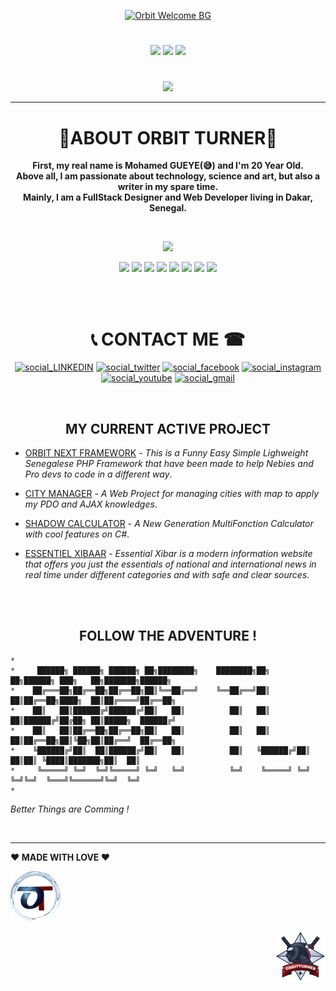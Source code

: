 <p align="center">
  <a href="http://orbitturner.yj.fr/"><img src="https://github.com/orbitturner/orbitturner/blob/master/OrbitGalaxyGithub.png?raw=true" width="auto" alt="Orbit Welcome BG"/></a>
</p>
 

#
 
<p align="center">
<a href="https://github.com/orbitturner/orbitnextframework/archive/ONF_V1.0.1.zip"><img src="https://img.shields.io/badge/PROUDLY-FROM%20THE%20GREAT-green?style=for-the-badge&logo=love&logoColor=GREEN"></a>
<a href="https://github.com/orbitturner/orbitnextframework/issues/new/choose"><img src="https://img.shields.io/badge/COUNTRY%20OF%20-SENEGAL-ffc300?style=for-the-badge"></a>
<a href="https://github.com/orbitturner/orbitnextframework/issues/new/choose"><img src="https://img.shields.io/badge/IN%20SWEET-CONTINENT%20OF%20AFRICA-crimson?style=for-the-badge"></a>
</p>


#
 
<p align="center"><img src="https://cdn.rawgit.com/sindresorhus/awesome/d7305f38d29fed78fa85652e3a63e154dd8e8829/media/badge.svg"/></p>

________
<h1 align="center">🤩ABOUT ORBIT TURNER🤔</h1>
<p  align="center">
<strong>First, my real name is Mohamed GUEYE(😅) and I'm 20 Year Old.<br>
Above all, I am passionate about technology, science and art, but also a writer in my spare time.
<br>Mainly, I am a FullStack Designer and Web Developer living in Dakar, Senegal.</strong>
</p>


<br/>

<!--| <img src="https://img.shields.io/badge/PHP%20IS%20BAE-grey?style=for-the-badge&logo=php&logoWidth=25"/> 	|    <img src="https://img.shields.io/badge/HTML_CSS-grey?style=for-the-badge&logo=html5&logoWidth=25"/>   	| <img src="https://img.shields.io/badge/JS-grey?style=for-the-badge&logo=javascript&logoWidth=25"/> 	| <img src="https://img.shields.io/badge/PYTHON-grey?style=for-the-badge&logo=PYTHON&logoWidth=25"/> 	|
|:-------------------------------------------------------------------------------------------------------:	|:--------------------------------------------------------------------------------------------------------:	|:--------------------------------------------------------------------------------------------------:	|:--------------------------------------------------------------------------------------------------:	|
|   <img src="https://img.shields.io/badge/C%20LANGUAGE-grey?style=for-the-badge&logo=C&logoWidth=25"/>   	| <img src="https://img.shields.io/badge/C%20SHARP-grey?style=for-the-badge&logo=C%20sharp&logoWidth=25"/> 	|   <img src="https://img.shields.io/badge/JAVA-grey?style=for-the-badge&logo=JAVA&logoWidth=25"/>   	|   <img src="https://img.shields.io/badge/SQL-grey?style=for-the-badge&logo=mysql&logoWidth=25"/>   	|-->
<p align="center"><img src="https://img.shields.io/badge/MOST%20USED-PRORAMMING%20LANGUAGES-21618C?style=for-the-badge"/></p>	

<p align="center">
<img src="https://img.shields.io/badge/PHP%20IS%20BAE-grey?style=for-the-badge&logo=php&logoWidth=25"/>
<img src="https://img.shields.io/badge/HTML_CSS-grey?style=for-the-badge&logo=html5&logoWidth=25"/>
<img src="https://img.shields.io/badge/JS-grey?style=for-the-badge&logo=javascript&logoWidth=25"/>
<img src="https://img.shields.io/badge/PYTHON-grey?style=for-the-badge&logo=PYTHON&logoWidth=25"/>
<img src="https://img.shields.io/badge/C%20LANGUAGE-grey?style=for-the-badge&logo=C&logoWidth=25"/>
<img src="https://img.shields.io/badge/C%20SHARP-grey?style=for-the-badge&logo=C%20sharp&logoWidth=25"/>
<img src="https://img.shields.io/badge/JAVA-grey?style=for-the-badge&logo=JAVA&logoWidth=25"/>
<img src="https://img.shields.io/badge/SQL-grey?style=for-the-badge&logo=mysql&logoWidth=25"/>
</p>  
<br>
<br>

<h1 align="center">📞 CONTACT ME ☎</h1>
<p align="center">
<a href="https://www.linkedin.com/in/orbitturner/"><img src="https://img.shields.io/badge/LINKEDIN-@orbitturner-0e76a8?style=for-the-badge&logo=linkedin&logoColor=0e76a8&logoWidth=25" alt="social_LINKEDIN"/></a>
<a href="https://twitter.com/orbitturner"><img src="https://img.shields.io/badge/TWITTER-@orbitturner-1DA1F2?style=for-the-badge&logo=twitter&logoColor=1DA1F2&logoWidth=25" alt="social_twitter"></a>
<a href="https://facebook.com/orbitturner"><img src="https://img.shields.io/badge/FACEBOOK-@orbitturner-4267B2?style=for-the-badge&logo=facebook&logoColor=4267B2&logoWidth=25" alt="social_facebook"></a>
<a href="https://instagram.com/orbitturner"><img src="https://img.shields.io/badge/INSTAGRAM-@orbitturner-C13584?style=for-the-badge&logo=instagram&logoColor=C13584&logoWidth=25" alt="social_instagram"></a>
<a href="https://youtube.com/orbitturner"><img src="https://img.shields.io/badge/YOUTUBE-@orbitturner-FF0000?style=for-the-badge&logo=youtube&logoColor=FF0000&logoWidth=25" alt="social_youtube"></a>
<a href="mailto:orbitturner@gmail.com"><img src="https://img.shields.io/badge/GMAIL-@orbitturner-B23121?style=for-the-badge&logo=gmail&logoColor=B23121&logoWidth=25" alt="social_gmail"></a></p>


<br>
<h2 align="center">MY CURRENT ACTIVE PROJECT</h2>

- [ORBIT NEXT FRAMEWORK](https://github.com/orbitturner/orbitnextframework) - *This is a Funny Easy Simple Lighweight Senegalese PHP Framework that have been made to help Nebies and Pro devs to code in a different way*.

- [CITY MANAGER](https://github.com/orbitturner/gestionVillepdo) - *A Web Project for managing cities with map to apply my PDO and AJAX knowledges*.

- [SHADOW CALCULATOR](https://github.com/orbitturner/ShadowCalculator) - *A New Generation MultiFonction Calculator with cool features on C#*.

- [ESSENTIEL XIBAAR](https://github.com/orbitturner/essentielxibaar) - *Essential Xibar is a modern information website that offers you just the essentials of national and international news in real time under different categories and with safe and clear sources*.

<br/>
<br/>
<h2 align="center">FOLLOW THE ADVENTURE !</h2>

```
*
*     ██████╗ ██████╗ ██████╗ ██╗████████╗    ████████╗██╗   ██╗██████╗ ███╗   ██╗███████╗██████╗ 
*    ██╔═══██╗██╔══██╗██╔══██╗██║╚══██╔══╝    ╚══██╔══╝██║   ██║██╔══██╗████╗  ██║██╔════╝██╔══██╗
*    ██║   ██║██████╔╝██████╔╝██║   ██║          ██║   ██║   ██║██████╔╝██╔██╗ ██║█████╗  ██████╔╝
*    ██║   ██║██╔══██╗██╔══██╗██║   ██║          ██║   ██║   ██║██╔══██╗██║╚██╗██║██╔══╝  ██╔══██╗
*    ╚██████╔╝██║  ██║██████╔╝██║   ██║          ██║   ╚██████╔╝██║  ██║██║ ╚████║███████╗██║  ██║
*     ╚═════╝ ╚═╝  ╚═╝╚═════╝ ╚═╝   ╚═╝          ╚═╝    ╚═════╝ ╚═╝  ╚═╝╚═╝  ╚═══╝╚══════╝╚═╝  ╚═╝
*   
```
*Better Things are Comming !*

<br/>


______________________________________________________
**❤ MADE WITH LOVE ❤**

![Image of OT](https://github.com/orbitturner/challenger/blob/master/images/orbitturner1.png?raw=true)

<img src="https://github.com/orbitturner/challenger/blob/master/images/OrbitTurner_Gaming_GitHubBadge.png?raw=true" align="right" />
